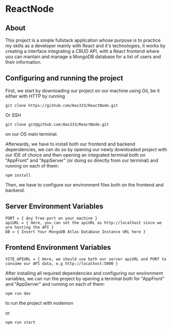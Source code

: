 # ReactNode

## About

This project is a simple fullstack application whose purpose is to practice my skills as a developer mainly with React and it's technologies, it works by creating a interface integrating a CRUD API, with a React frontend where you can mantain and manage a MongoDB database for a list of users and their information.

## Configuring and running the project

First, we start by downloading our project on our machine using Git, be it either with HTTP by running

```
git clone https://github.com/Has333/ReactNode.git
```

Or SSH 

```
git clone git@github.com:Has333/ReactNode.git
```

on our OS main terminal.

Afterwards, we have to install both our frontend and backend dependencies, we can do so by opening our newly downloaded project with our IDE of choice and then opening an integrated terminal both on "AppFront" and "AppServer" (or doing so directly from our terminal) and running on each of them:

```
npm install
```

Then, we have to configure our environment files both on the frontend and backend.

## Server Environment Variables

```
PORT = { Any free port on your machine }
apiURL = { Here, you can set the apiURL as http://localhost since we are hosting the API }
DB = { Insert Your MongoDB Atlas Database Instance URL here }
```

## Frontend Environment Variables

```
VITE_APIURL = { Here, we should use both our server apiURL and PORT to consume our API data, e.g http://localhost:5000 }
```

After installing all required dependencies and configuring our environment variables, we can run the project by opening a terminal both for "AppFront" and "AppServer" and running on each of them:

```
npm run dev
```

to run the project with nodemon

or

```
npm run start
```